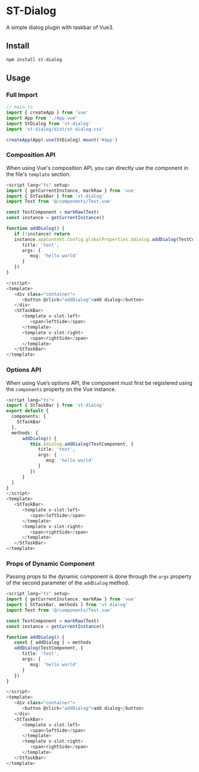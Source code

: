# ST-Dialog

A simple dialog plugin with taskbar of Vue3.

## Install

```bash
npm install st-dialog
```

## Usage

### Full Import

```ts
// main.ts
import { createApp } from 'vue'
import App from './App.vue'
import StDialog from 'st-dialog'
import 'st-dialog/dist/st-dialog.css'

createApp(App).use(StDialog).mount('#app')
```

### Composition API

When using Vue's composition API, you can directly use the component in the file's `template` section.

```ts
<script lang="ts" setup>
import { getCurrentInstance, markRaw } from 'vue'
import { StTaskBar } from 'st-dialog'
import Test from '@/components/Test.vue'

const TestComponent = markRaw(Test)
const instance = getCurrentInstance()

function addDialog() {
   if (!instance) return
   instance.appContext.config.globalProperties.$dialog.addDialog(TestComponent, {
      title: 'test',
      args: {
         msg: 'hello world'
      }
   })
}

</script>
<template>
   <div class="container">
      <button @click="addDialog">add dialog</button>
   </div>
   <StTaskBar>
      <template v-slot:left>
         <span>leftSide</span>
      </template>
      <template v-slot:right>
         <span>rightSide</span>
      </template>
   </StTaskBar>
</template>
```

### Options API

When using Vue’s options API, the component must first be registered using the `components` property on the Vue instance.

```ts
<script lang="ts">
import { StTaskBar } from 'st-dialog'
export default {
  components: {
    StTaskBar
  },
  methods: {
      addDialog() {
         this.$dialog.addDialog(TestComponent, {
            title: 'test',
            args: {
               msg: 'hello world'
            }
         })
      }
  }
}
</script>
<template>
   <StTaskBar>
      <template v-slot:left>
         <span>leftSide</span>
      </template>
      <template v-slot:right>
         <span>rightSide</span>
      </template>
   </StTaskBar>
</template>
```

### Props of Dynamic Component

Passing props to the dynamic component is done through the `args` property of the second parameter of the `addDialog` method.

```ts
<script lang="ts" setup>
import { getCurrentInstance, markRaw } from 'vue'
import { StTaskBar, methods } from 'st-dialog'
import Test from '@/components/Test.vue'

const TestComponent = markRaw(Test)
const instance = getCurrentInstance()

function addDialog() {
   const { addDialog } = methods
   addDialog(TestComponent, {
      title: 'test',
      args: {
         msg: 'hello world'
      }
   })
}

</script>
<template>
   <div class="container">
      <button @click="addDialog">add dialog</button>
   </div>
   <StTaskBar>
      <template v-slot:left>
         <span>leftSide</span>
      </template>
      <template v-slot:right>
         <span>rightSide</span>
      </template>
   </StTaskBar>
</template>
```
